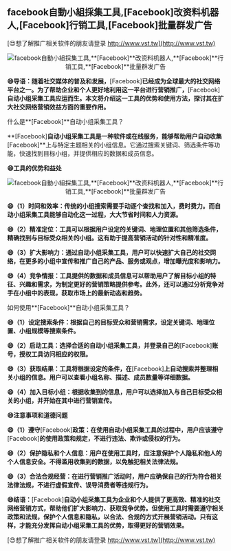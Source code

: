 ## **facebook自動小組採集工具,**[Facebook]**改资料机器人,**[Facebook]**行销工具,**[Facebook]**批量群发广告**

[😍想了解推广相关软件的朋友请登录 http://www.vst.tw](http://www.vst.tw)

 <center><img src="https://vst.tw/MP4/tuiguang/png/6.png" alt="facebook自動小組採集工具,**[Facebook]**改资料机器人,**[Facebook]**行销工具,**[Facebook]**批量群发广告"></center>

**😄导语：随着社交媒体的普及和发展，**[Facebook]**已经成为全球最大的社交网络平台之一。为了帮助企业和个人更好地利用这一平台进行营销推广，**[Facebook]**自动小组采集工具应运而生。本文将介绍这一工具的优势和使用方法，探讨其在扩大社交网络营销效益方面的重要作用。**

什么是**[Facebook]**自动小组采集工具？

**[Facebook]**自动小组采集工具是一种软件或在线服务，能够帮助用户自动收集**[Facebook]**上与特定主题相关的小组信息。它通过搜索关键词、筛选条件等功能，快速找到目标小组，并提供相应的数据和成员信息。

**😄工具的优势和益处**

 <center><img src="https://vst.tw/MP4/tuiguang/png/2.png" alt="facebook自動小組採集工具,**[Facebook]**改资料机器人,**[Facebook]**行销工具,**[Facebook]**批量群发广告"></center>

**😄（1）时间和效率：传统的小组搜索需要手动逐个查找和加入，费时费力。而自动小组采集工具能够自动化这一过程，大大节省时间和人力资源。**

**😄（2）精准定位：工具可以根据用户设定的关键词、地理位置和其他筛选条件，精确找到与目标受众相关的小组。这有助于提高营销活动的针对性和精准度。**

**😄（3）扩大影响力：通过自动小组采集工具，用户可以快速扩大自己的社交网络，在更多的小组中宣传和推广自己的产品、服务或观点，增加曝光度和影响力。**

**😄（4）竞争情报：工具提供的数据和成员信息可以帮助用户了解目标小组的特征、兴趣和需求，为制定更好的营销策略提供参考。此外，还可以通过分析竞争对手在小组中的表现，获取市场上的最新动态和趋势。**

如何使用**[Facebook]**自动小组采集工具？

**😄（1）设定搜索条件：根据自己的目标受众和营销需求，设定关键词、地理位置、小组规模等搜索条件。**

**😄（2）启动工具：选择合适的自动小组采集工具，并登录自己的**[Facebook]**账号，授权工具访问相应的权限。**

**😄（3）获取结果：工具将根据设定的条件，在**[Facebook]**上自动搜索并整理相关小组的信息。用户可以查看小组名称、描述、成员数量等详细数据。**

**😄（4）加入目标小组：根据收集到的信息，用户可以选择加入与自己目标受众相关的小组，并开始在其中进行营销宣传。**

**😄注意事项和道德问题**

**😄（1）遵守**[Facebook]**政策：在使用自动小组采集工具的过程中，用户应该遵守**[Facebook]**的使用政策和规定，不进行违法、欺诈或侵权的行为。**

**😄（2）保护隐私和个人信息：用户在使用工具时，应注意保护个人隐私和他人的个人信息安全。不得滥用收集到的数据，以免触犯相关法律法规。**

**😄（3）合法合规经营：在进行营销推广活动时，用户应确保自己的行为符合相关法律法规，不进行虚假宣传、误导消费者等违规行为。**

**😄结语：**[Facebook]**自动小组采集工具为企业和个人提供了更高效、精准的社交网络营销方式，帮助他们扩大影响力、获取竞争优势。但使用工具时需要遵守相关政策和法规，保护个人信息和隐私，以合法、合规的方式开展营销活动。只有这样，才能充分发挥自动小组采集工具的优势，取得更好的营销效果。**

[😍想了解推广相关软件的朋友请登录 http://www.vst.tw](http://www.vst.tw)



